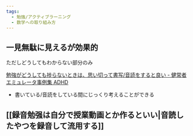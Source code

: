 ```yaml
---
tags:
  - 勉強/アクティブラーニング
  - 数学への取り組み方
---
```

## 一見無駄に見えるが効果的

ただしどうしてもわからない部分のみ

[勉強がどうしても捗らないときは、思い切って書写/音読をすると良い - 健常者エミュレータ事例集 ADHD](https://healthy-person-emulator.org/archives/34344)

- 書いている/音読をしている間にじっくり考えることができる

## [[録音勉强は自分で授業動画とか作るといい|音読したやつを録音して流用する]]

